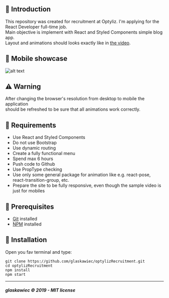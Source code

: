 ##  :raising_hand: Introduction
This repository was created for recruitment at Optyliz. I'm applying  for the React Developer full-time job.  
Main objective is implement with React and Styled Components simple blog app.  
Layout and animations should looks
exactly like in [the video](https://storage.googleapis.com/spec-host-backup/mio-design%2Fassets%2F1BJunYYIvEY3R7W2ZL-izopsPvjxWwmPv%2Ftype-nav-tap.mp4).

## :rainbow: Mobile showcase

![alt text](https://media.giphy.com/media/1wPlE1NLs5iKhVlWlh/giphy.gif "showCase")

##  :warning: Warning
After changing the browser's resolution from desktop to mobile the application  
should be refreshed to be sure that all animations work correctly.


## :bookmark_tabs: Requirements

*  Use React and Styled Components
*  Do not use Bootstrap
*  Use dynamic routing
*  Create a fully functional menu
*  Spend max 6 hours
*  Push code to Github
*  Use PropType checking
*  Use only some general package for animation like e.g. react-pose, react-transition-group, etc.
*  Prepare the site to be fully responsive, even though the sample video is just for mobiles

## :pencil: Prerequisites

*  [Git](https://git-scm.com) installed
*  [NPM](https://www.npmjs.com/) installed

## :hammer: Installation
Open you fav terminal and type:
```
git clone https://github.com/glaskawiec/optylizRecruitment.git
cd optylizRecruitment
npm install
npm start
```
---

##### glaskawiec © 2019 - MIT license
